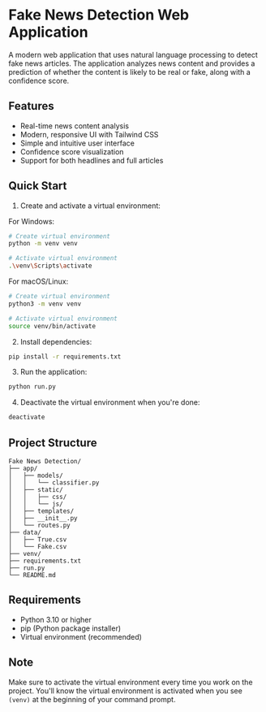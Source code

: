 # Fake News Detection Web Application

A modern web application that uses natural language processing to detect fake news articles. The application analyzes news content and provides a prediction of whether the content is likely to be real or fake, along with a confidence score.

## Features

- Real-time news content analysis
- Modern, responsive UI with Tailwind CSS
- Simple and intuitive user interface
- Confidence score visualization
- Support for both headlines and full articles

## Quick Start

1. Create and activate a virtual environment:

For Windows:
```bash
# Create virtual environment
python -m venv venv

# Activate virtual environment
.\venv\Scripts\activate
```

For macOS/Linux:
```bash
# Create virtual environment
python3 -m venv venv

# Activate virtual environment
source venv/bin/activate
```

2. Install dependencies:
```bash
pip install -r requirements.txt
```

3. Run the application:
```bash
python run.py
```

4. Deactivate the virtual environment when you're done:
```bash
deactivate
```

## Project Structure

```
Fake News Detection/
├── app/
│   ├── models/
│   │   └── classifier.py
│   ├── static/
│   │   ├── css/
│   │   └── js/
│   ├── templates/
│   ├── __init__.py
│   └── routes.py
├── data/
│   ├── True.csv
│   └── Fake.csv
├── venv/
├── requirements.txt
├── run.py
└── README.md
```

## Requirements

- Python 3.10 or higher
- pip (Python package installer)
- Virtual environment (recommended)

## Note

Make sure to activate the virtual environment every time you work on the project. You'll know the virtual environment is activated when you see `(venv)` at the beginning of your command prompt.